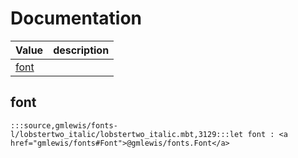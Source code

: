 # Documentation
|Value|description|
|---|---|
|[font](#font)||

## font

```moonbit
:::source,gmlewis/fonts-l/lobstertwo_italic/lobstertwo_italic.mbt,3129:::let font : <a href="gmlewis/fonts#Font">@gmlewis/fonts.Font</a>
```

